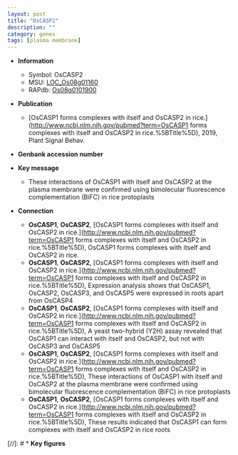 ```yaml
---
layout: post
title: "OsCASP2"
description: ""
category: genes
tags: [plasma membrane]
---
```


* **Information**  
    + Symbol: OsCASP2  
    + MSU: [LOC_Os08g01160](http://rice.plantbiology.msu.edu/cgi-bin/ORF_infopage.cgi?orf=LOC_Os08g01160)  
    + RAPdb: [Os08g0101900](http://rapdb.dna.affrc.go.jp/viewer/gbrowse_details/irgsp1?name=Os08g0101900)  

* **Publication**  
    + [OsCASP1 forms complexes with itself and OsCASP2 in rice.](http://www.ncbi.nlm.nih.gov/pubmed?term=OsCASP1 forms complexes with itself and OsCASP2 in rice.%5BTitle%5D), 2019, Plant Signal Behav.

* **Genbank accession number**  

* **Key message**  
    + These interactions of OsCASP1 with itself and OsCASP2 at the plasma membrane were confirmed using bimolecular fluorescence complementation (BiFC) in rice protoplasts

* **Connection**  
    + __OsCASP1__, __OsCASP2__, [OsCASP1 forms complexes with itself and OsCASP2 in rice.](http://www.ncbi.nlm.nih.gov/pubmed?term=OsCASP1 forms complexes with itself and OsCASP2 in rice.%5BTitle%5D), OsCASP1 forms complexes with itself and OsCASP2 in rice.
    + __OsCASP1__, __OsCASP2__, [OsCASP1 forms complexes with itself and OsCASP2 in rice.](http://www.ncbi.nlm.nih.gov/pubmed?term=OsCASP1 forms complexes with itself and OsCASP2 in rice.%5BTitle%5D),  Expression analysis shows that OsCASP1, OsCASP2, OsCASP3, and OsCASP5 were expressed in roots apart from OsCASP4
    + __OsCASP1__, __OsCASP2__, [OsCASP1 forms complexes with itself and OsCASP2 in rice.](http://www.ncbi.nlm.nih.gov/pubmed?term=OsCASP1 forms complexes with itself and OsCASP2 in rice.%5BTitle%5D),  A yeast two-hybrid (Y2H) assay revealed that OsCASP1 can interact with itself and OsCASP2, but not with OsCASP3 and OsCASP5
    + __OsCASP1__, __OsCASP2__, [OsCASP1 forms complexes with itself and OsCASP2 in rice.](http://www.ncbi.nlm.nih.gov/pubmed?term=OsCASP1 forms complexes with itself and OsCASP2 in rice.%5BTitle%5D),  These interactions of OsCASP1 with itself and OsCASP2 at the plasma membrane were confirmed using bimolecular fluorescence complementation (BiFC) in rice protoplasts
    + __OsCASP1__, __OsCASP2__, [OsCASP1 forms complexes with itself and OsCASP2 in rice.](http://www.ncbi.nlm.nih.gov/pubmed?term=OsCASP1 forms complexes with itself and OsCASP2 in rice.%5BTitle%5D),  These results indicated that OsCASP1 can form complexes with itself and OsCASP2 in rice roots

[//]: # * **Key figures**  


